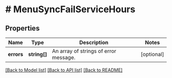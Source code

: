 # # MenuSyncFailServiceHours

## Properties

Name | Type | Description | Notes
------------ | ------------- | ------------- | -------------
**errors** | **string[]** | An array of strings of error message. | [optional]

[[Back to Model list]](../../README.md#models) [[Back to API list]](../../README.md#endpoints) [[Back to README]](../../README.md)

